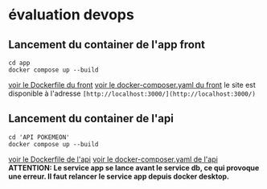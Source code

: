 # évaluation devops
## Lancement du container de l'app front
```
cd app
docker compose up --build
```
[voir le Dockerfile du front](https://github.com/Ryww0/devops-evaluation/blob/main/app/Dockerfile)
[voir le docker-composer.yaml du front](https://github.com/Ryww0/devops-evaluation/blob/main/app/docker-compose.yml)
le site est disponible à l'adresse `[http://localhost:3000/](http://localhost:3000/)`

## Lancement du container de l'api
`````
cd 'API POKEMEON'
docker compose up --build
`````
[voir le Dockerfile de l'api](https://github.com/Ryww0/devops-evaluation/blob/main/API%20POKEMON/Dockerfile)
[voir le docker-composer.yaml de l'api](https://github.com/Ryww0/devops-evaluation/blob/main/API%20POKEMON/docker-compose.yml)
**ATTENTION: Le service app se lance avant le service db, ce qui provoque une erreur. Il faut relancer le service app depuis docker desktop.**
